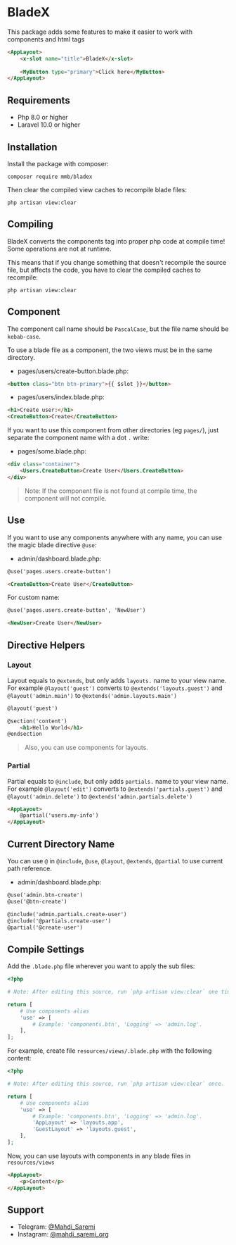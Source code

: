 # BladeX
This package adds some features to make it easier to work with components and html tags

```html
<AppLayout>
    <x-slot name="title">BladeX</x-slot>
    
    <MyButton type="primary">Click here</MyButton>
</AppLayout>
```


## Requirements
* Php 8.0 or higher
* Laravel 10.0 or higher


## Installation
Install the package with composer:
```shell
composer require mmb/bladex
```

Then clear the compiled view caches to recompile blade files:
```shell
php artisan view:clear
```


## Compiling
BladeX converts the components tag into proper php code at compile time! Some operations are not at runtime.

This means that if you change something that doesn't recompile the source file, but affects the code, you have to clear the compiled caches to recompile:
```shell
php artisan view:clear
```


## Component
The component call name should be `PascalCase`, but the file name should be `kebab-case`.

To use a blade file as a component, the two views must be in the same directory.

- pages/users/create-button.blade.php:
```html
<button class="btn btn-primary">{{ $slot }}</button>
```

- pages/users/index.blade.php:
```html
<h1>Create user:</h1>
<CreateButton>Create</CreateButton>
```

If you want to use this component from other directories (eg `pages/`), just separate the component name with a dot `.` write:

- pages/some.blade.php:
```html
<div class="container">
    <Users.CreateButton>Create User</Users.CreateButton>
</div>
```

> Note: If the component file is not found at compile time, the component will not compile.


## Use
If you want to use any components anywhere with any name, you can use the magic blade directive `@use`:

- admin/dashboard.blade.php:
```html
@use('pages.users.create-button')

<CreateButton>Create User</CreateButton>
```

For custom name:
```html
@use('pages.users.create-button', 'NewUser')

<NewUser>Create User</NewUser>
```


## Directive Helpers

### Layout
Layout equals to `@extends`, but only adds `layouts.` name to your view name.
For example `@layout('guest')` converts to `@extends('layouts.guest')` and `@layout('admin.main')` to `@extends('admin.layouts.main')`
```html
@layout('guest')

@section('content')
    <h1>Hello World</h1>
@endsection
```

> Also, you can use components for layouts.

### Partial
Partial equals to `@include`, but only adds `partials.` name to your view name.
For example `@layout('edit')` converts to `@extends('partials.guest')` and `@layout('admin.delete')` to `@extends('admin.partials.delete')`
```html
<AppLayout>
    @partial('users.my-info')
</AppLayout>
```



## Current Directory Name
You can use `@` in `@include`, `@use`, `@layout`, `@extends`, `@partial` to use current path reference.

- admin/dashboard.blade.php:
```html
@use('admin.btn-create')
@use('@btn-create')

@include('admin.partials.create-user')
@include('@partials.create-user')
@partial('@create-user')
```


## Compile Settings
Add the `.blade.php` file wherever you want to apply the sub files:
```php
<?php

# Note: After editing this source, run `php artisan view:clear` one time.

return [
    # Use components alias
    'use' => [
        # Example: 'components.btn', 'Logging' => 'admin.log'.
    ],
];
```

For example, create file `resources/views/.blade.php` with the following content:
```php
<?php

# Note: After editing this source, run `php artisan view:clear` once.

return [
    # Use components alias
    'use' => [
        # Example: 'components.btn', 'Logging' => 'admin.log'.
        'AppLayout' => 'layouts.app',
        'GuestLayout' => 'layouts.guest',
    ],
];
```
Now, you can use layouts with components in any blade files in `resources/views`
```html
<AppLayout>
    <p>Content</p>
</AppLayout>
```


## Support
- Telegram: [@Mahdi_Saremi](https://t.me/Mahdi_Saremi)
- Instagram: [@mahdi_saremi_org](https://instagram.org/mahdi_saremi_org)